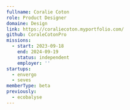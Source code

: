 ```yaml
---
fullname: Coralie Coton
role: Product Designer
domaine: Design
link: https://coraliecoton.myportfolio.com/
github: CoraleCotonPro
missions:
  - start: 2023-09-18
    end: 2024-09-19
    status: independent
    employer: ''
startups:
  - envergo
  - seves
memberType: beta
previously:
  - ecobalyse
---
```


